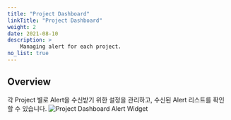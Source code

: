 ```yaml
---
title: "Project Dashboard"
linkTitle: "Project Dashboard"
weight: 2
date: 2021-08-10
description: >
    Managing alert for each project.
no_list: true
---
```


## Overview
각 Project 별로 Alert을 수신받기 위한 설정을 관리하고, 수신된 Alert 리스트를 확인할 수 있습니다.
![Project Dashboard Alert Widget](/docs/guides_v1/alert_manager/project_dashboard/project_dashboard_img/alert_manager_project_dashboard_img_01.png)


